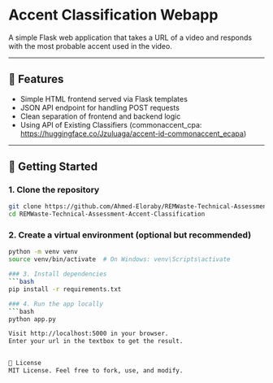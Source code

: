 # Accent Classification Webapp

A simple Flask web application that takes a URL of a video and responds with the most probable accent used in the video.

---

## 🧰 Features

- Simple HTML frontend served via Flask templates
- JSON API endpoint for handling POST requests
- Clean separation of frontend and backend logic
- Using API of Existing Classifiers (commonaccent_cpa: https://huggingface.co/Jzuluaga/accent-id-commonaccent_ecapa)

---

## 🚀 Getting Started

### 1. Clone the repository

`````bash
git clone https://github.com/Ahmed-Eloraby/REMWaste-Technical-Assessment-Accent-Classification
cd REMWaste-Technical-Assessment-Accent-Classification
`````
### 2. Create a virtual environment (optional but recommended)
```bash
python -m venv venv
source venv/bin/activate  # On Windows: venv\Scripts\activate

### 3. Install dependencies
```bash
pip install -r requirements.txt

### 4. Run the app locally
```bash
python app.py

Visit http://localhost:5000 in your browser.
Enter your url in the textbox to get the result.


🤝 License
MIT License. Feel free to fork, use, and modify.
